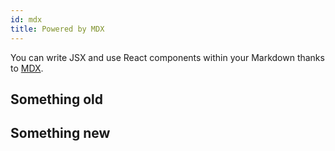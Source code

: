 ```yaml
---
id: mdx
title: Powered by MDX
---
```


<!-- import Youtube from 'react-youtube' -->

<!-- <Youtube videoId="2g811Eo7K8U" /> -->

You can write JSX and use React components within your Markdown thanks to [MDX](https://mdxjs.com/).

## Something old

<Terminal target="ubuntu.wan.shipyard" shell="/bin/bash" workdir="/" user="root" />

## Something new

<Terminal target="ubuntu.wan.shipyard" shell="/bin/bash" workdir="/etc" user="root" />